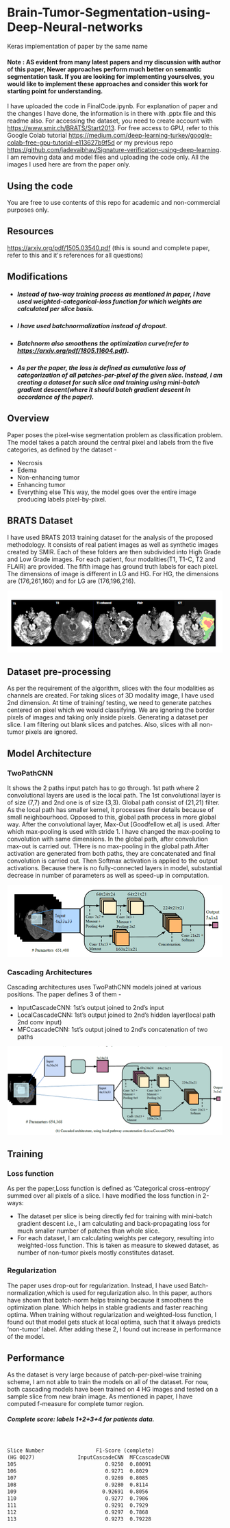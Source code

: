 # Brain-Tumor-Segmentation-using-Deep-Neural-networks
Keras implementation of paper by the same name

#### Note : AS evident from many latest papers and my discussion with author of this paper, Newer approaches perform much better on semantic segmentation task. If you are looking for implementing yourselves, you would like to implement these approaches and consider this work for starting point for understanding.

I have uploaded the code in FinalCode.ipynb. For explanation of paper and the changes I have done, the information is in there with .pptx file and this readme also. For accessing the dataset, you need to create account with https://www.smir.ch/BRATS/Start2013. For free access to GPU, refer to this Google Colab tutorial https://medium.com/deep-learning-turkey/google-colab-free-gpu-tutorial-e113627b9f5d or my previous repo https://github.com/jadevaibhav/Signature-verification-using-deep-learning. I am removing data and model files and uploading the code only. All the images I used here are from the paper only.

## Using the code
You are free to use contents of this repo for academic and non-commercial purposes only.

## Resources
https://arxiv.org/pdf/1505.03540.pdf
(this is sound and complete paper, refer to this and it's references for all questions)

## Modifications
- ##### Instead of two-way training process as mentioned in paper, I have used weighted-categorical-loss function for which weights are calculated per slice basis.
- ##### I have used batchnormalization instead of dropout.
- ##### Batchnorm also smoothens the optimization curve(refer to https://arxiv.org/pdf/1805.11604.pdf).
- ##### As per the paper, the loss is defined as cumulative loss of categorization of all patches-per-pixel of the given slice. Instead, I am creating a dataset for such slice and training using mini-batch gradient descent(where it should batch gradient descent in accordance of the paper).

## Overview
Paper poses the pixel-wise segmentation problem as classification problem. The model takes a patch around the central pixel and labels from the five categories, as defined by the dataset -
- Necrosis
- Edema
- Non-enhancing tumor
- Enhancing tumor 
- Everything else
This way, the model goes over the entire image producing labels pixel-by-pixel.  

## BRATS Dataset 
I have used BRATS 2013 training dataset for the analysis of the proposed methodology. It consists of real patient images as well as synthetic images created by SMIR. Each of these folders are then subdivided into High Grade and Low Grade images. For each patient, four modalities(T1, T1-C, T2 and FLAIR) are provided. The fifth image has ground truth labels for each pixel. The dimensions of image is different in LG and HG. For HG, the dimensions are (176,261,160) and for LG are (176,196,216).

![](Capture2.PNG)

## Dataset pre-processing 
As per the requirement of the algorithm, slices with the four modalities as channels are created. For taking slices of 3D modality image, I have used 2nd dimension. At time of training/ testing, we need to generate patches centered on pixel which we would classifying. We are ignoring the border pixels of images and taking only inside pixels. Generating a dataset per slice. I am filtering out blank slices and patches. Also, slices with all non-tumor pixels are ignored.

## Model Architecture 
### TwoPathCNN
 It shows the 2 paths input patch has to go through. 1st path where 2 convolutional layers are used is the local path. The 1st convolutional layer is of size (7,7) and 2nd one is of size (3,3). Global path consist of (21,21) filter. As the local path has smaller kernel, it processes finer details because of small neighbourhood. Opposed to this, global path process in more global way. After the convolutional layer, Max-Out [Goodfellow et.al] is used. After which max-pooling is used with stride 1. I have changed the max-pooling to convolution with same dimensions. In the global path, after convolution max-out is carried out. THere is no max-pooling in the global path.After activation are generated from both paths, they are concatenated and final convolution is carried out. Then Softmax activation is applied to the output activations. Because there is no fully-connected layers in model, substantial decrease in number of parameters as well as speed-up in computation.   

![](Capture.PNG)

### Cascading Architectures
Cascading architectures uses TwoPathCNN models joined at various positions. The paper defines 3 of them - 
- InputCascadeCNN: 1st’s output joined to 2nd’s input
- LocalCascadeCNN: 1st’s output joined to 2nd’s hidden layer(local path 2nd conv input)
- MFCcascadeCNN: 1st’s output joined to 2nd’s concatenation of two paths 

![](Capture1.PNG)

## Training
### Loss function
As per the paper,Loss function is defined as ‘Categorical cross-entropy’ summed over all pixels of a slice. I have modified the loss function in 2-ways:
- The dataset per slice is being directly fed for training with mini-batch gradient descent i.e., I am calculating and back-propagating loss for much smaller number of patches than whole slice.
- For each dataset, I am calculating weights per category, resulting into weighted-loss function. This is taken as measure to skewed dataset, as number of non-tumor pixels mostly constitutes dataset. 
   
### Regularization 
The paper uses drop-out for regularization. Instead, I have used Batch-normalization,which is used for regularization also. In this paper, authors have shown that batch-norm helps training because it smoothens the optimization plane. Which helps in stable gradients and faster reaching optima. When training without regularization and weighted-loss function, I found out that model gets stuck at local optima, such that it always predicts ‘non-tumor’ label. After adding these 2, I found out increase in performance of the model.
 
## Performance
As the dataset is very large because of patch-per-pixel-wise training scheme, I am not able to train the models on all of the dataset. For now, both cascading models have been trained on 4 HG images and tested on a sample slice from new brain image. As mentioned in paper, I have computed f-measure for complete tumor region.
##### Complete score: labels 1+2+3+4 for patients data.
```


Slice Number                 F1-Score (complete) 
(HG 0027)              InputCascadeCNN  MFCcascadeCNN
105                             0.9250  0.80091
106                             0.9271  0.8029
107                             0.9269  0.8085
108                             0.9280  0.8114
109                            0.92691  0.8056
110                             0.9277  0.7986
111                             0.9291  0.7929
112                             0.9297  0.7868
113                             0.9273  0.79228
```
